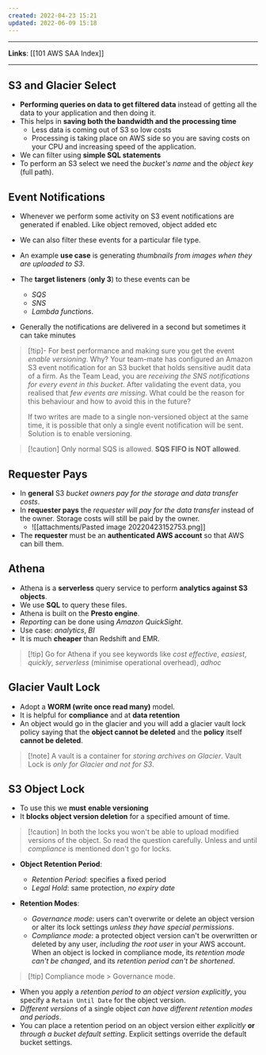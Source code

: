 ```yaml
---
created: 2022-04-23 15:21
updated: 2022-06-09 15:18
---
```

---
**Links**: [[101 AWS SAA Index]]

---
## S3 and Glacier Select
- **Performing queries on data to get filtered data** instead of getting all the data to your application and then doing it.
- This helps in **saving both the bandwidth and the processing time** 
	- Less data is coming out of S3 so low costs
	- Processing is taking place on AWS side so you are saving costs on your CPU and increasing speed of the application.
- We can filter using **simple SQL statements**
- To perform an S3 select we need the *bucket's name* and the *object key* (full path).

## Event Notifications
- Whenever we perform some activity on S3 event notifications are generated if enabled. Like object removed, object added etc
- We can also filter these events for a particular file type.
- An example **use case** is generating *thumbnails from images when they are uploaded to S3*.
- The **target listeners** (**only 3**) to these events can be 
	- *SQS* 
	- *SNS* 
	- *Lambda functions*.

- Generally the notifications are delivered in a second but sometimes it can take minutes

> [!tip]- For best performance and making sure you get the event *enable versioning*. Why?
> Your team-mate has configured an Amazon S3 event notification for an S3 bucket that holds sensitive audit data of a firm. As the Team Lead, you are *receiving the SNS notifications for every event in this bucket*. After validating the event data, you realised that *few events are missing*. What could be the reason for this behaviour and how to avoid this in the future?
>
> If two writes are made to a single non-versioned object at the same time, it is possible that only a single event notification will be sent. Solution is to enable versioning.

> [!caution] Only normal SQS is allowed. **SQS FIFO is NOT allowed**.

## Requester Pays
- In **general** S3 *bucket owners pay for the storage and data transfer costs*.
- In **requester pays** the *requester will pay for the data transfer* instead of the owner. Storage costs will still be paid by the owner.
	- ![[attachments/Pasted image 20220423152753.png]]
- The **requester** must be an **authenticated AWS account** so that AWS can bill them.

## Athena
- Athena is a **serverless** query service to perform **analytics against S3 objects**.
- We use **SQL** to query these files.
- Athena is built on the **Presto engine**.
- *Reporting* can be done using *Amazon QuickSight*.
- Use case: *analytics*, *BI*
- It is much **cheaper** than Redshift and EMR.

> [!tip] Go for Athena if you see keywords like *cost effective*, *easiest*, *quickly*, *serverless* (minimise operational overhead), *adhoc*

## Glacier Vault Lock
- Adopt a **WORM (write once read many)** model.
- It is helpful for **compliance** and at **data retention**
- An object would go in the glacier and you will add a glacier vault lock policy saying that the **object cannot be deleted** and the **policy** itself **cannot be deleted**.

> [!note] A vault is a container for *storing archives on Glacier*. Vault Lock is *only for Glacier and not for S3*.

## S3 Object Lock
- To use this we **must** **enable versioning**
- It **blocks object version deletion** for a specified amount of time.

> [!caution] In both the locks you won't be able to upload modified versions of the object. So read the question carefully. Unless and until *compliance* is mentioned don't go for locks.

- **Object Retention Period**:
	- *Retention Period*: specifies a fixed period
	- *Legal Hold*: same protection, *no expiry date*

- **Retention Modes**:
	- *Governance mode*: users can't overwrite or delete an object version or alter its lock settings *unless they have special permissions*.
	- *Compliance mode*: a protected object version can't be overwritten or deleted by any user, *including the root user* in your AWS account. When an object is locked in compliance mode, its *retention mode can't be changed*, and its *retention period can't be shortened*.

> [!tip] Compliance mode > Governance mode.

- When you apply a *retention period to an object version explicitly*, you specify a `Retain Until Date` for the object version.
- *Different versions* of a single object *can have different retention modes and periods*.
- You can place a retention period on an object version either *explicitly* **or** *through a bucket default setting*. Explicit settings override the default bucket settings.